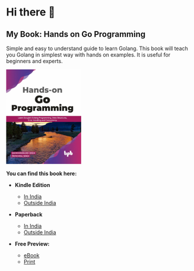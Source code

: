 # Hi there 👋

<!--
**Prithvipal/Prithvipal** is a ✨ _special_ ✨ repository because its `README.md` (this file) appears on your GitHub profile.

Here are some ideas to get you started:

- 🔭 I’m currently working on ...
- 🌱 I’m currently learning ...
- 👯 I’m looking to collaborate on ...
- 🤔 I’m looking for help with ...
- 💬 Ask me about ...
- 📫 How to reach me: ...
- 😄 Pronouns: ...
- ⚡ Fun fact: ...
-->

## My Book: Hands on Go Programming

Simple and easy to understand guide to learn Golang. This book will teach you Golang in simplest way with hands on examples. It is useful for beginners and experts.


<img src=./imgs/book.jpeg width=40%>


**You can find this book here:**

- **Kindle Edition**
  - [In India](https://amzn.to/3uXFoME)
  - [Outside India](https://amzn.to/2OyCuNp)

- **Paperback**
  - [In India](https://amzn.to/3sWROTb)
  - [Outside India](https://amzn.to/3ribxMw)

- **Free Preview:**
  - [eBook](http://bit.ly/3rl7VcC)
  - [Print](https://bit.ly/3rli0Gq)


<!-- ![](./imgs/book.jpeg) -->
